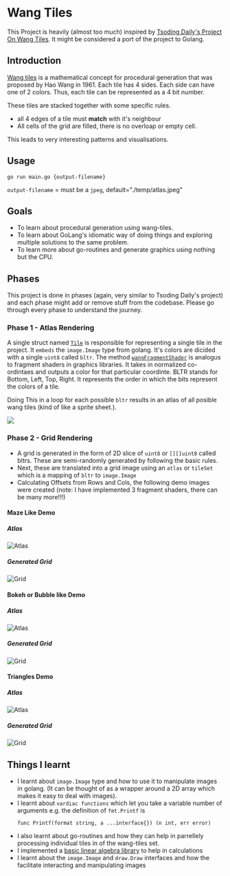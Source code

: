 # Wang Tiles

This Project is heavily (almost too much) inspired by [Tsoding Daily's Project On Wang Tiles](https://www.youtube.com/playlist?list=PLpM-Dvs8t0VYgJXZyQzWjfYUm3MxcvqR0).
It might be considered a port of the project to Golang.

## Introduction
[Wang tiles](http://www.cr31.co.uk/stagecast/wang/intro.html) is a mathematical concept for procedural generation that was proposed by Hao Wang in 1961. Each tile has 4 sides. Each side can have one of 2 colors. Thus, each tile can be represented as a 4 bit number.

These tiles are stacked together with some specific rules.
- all 4 edges of a tile must **match** with it's neighbour
- All cells of the grid are filled, there is no overloap or empty cell.

This leads to very interesting patterns and visualisations.

## Usage
```console
go run main.go {output-filename}
```
`output-filename` = must be a `jpeg`, default="./temp/atlas.jpeg"

## Goals
- To learn about procedural generation using wang-tiles. 
- To learn about GoLang's idiomatic way of doing things and exploring multiple solutions to the same problem.
- To learn more about go-routines and generate graphics using nothing but the CPU.

## Phases
This project is done in phases (again, very similar to Tsoding Daily's project) and each phase might add or remove stuff from the codebase. Please go through every phase to understand the journey.

### Phase 1 - Atlas Rendering
A single struct named [`Tile`](./wang/tile.go) is responsible for representing a single tile in the project. It `embeds` the `image.Image` type from golang. It's colors are dicided with a single `uint8` called `bltr`.
The method [`wangFragmentShader`](./wang/tile.go) is analogus to fragment shaders in graphics libraries. It takes in normalized co-ordintaes and outputs a color for that particular coordinte.
BLTR stands for Bottom, Left, Top, Right. It represents the order in which the bits represent the colors of a tile.

Doing This in a loop for each possible `bltr` results in an atlas of all posible wang tiles (kind of like a sprite sheet.).

![](./results/atlas.jpeg)

### Phase 2 - Grid Rendering
- A grid is generated in the form of 2D slice of `uint8` or `[][]uint8` called bltrs. These are semi-randomly generated by following the basic rules.
- Next, these are translated into a grid image using an `atlas` or `tileSet` which is a mapping of `bltr` to `image.Image`
- Calculating Offsets from Rows and Cols, the following demo images were created (note: I have implemented 3 fragment shaders, there can be many more!!!)

#### Maze Like Demo
##### Atlas 

![Atlas](./results/atlas-maze.jpeg)
##### Generated Grid
![Grid](./results/grid-maze.jpeg)


#### Bokeh or Bubble like Demo
##### Atlas 

![Atlas](./results/atlas-bokeh.jpeg)
##### Generated Grid
![Grid](./results/grid-bokeh.jpeg)

#### Triangles Demo
##### Atlas 

![Atlas](./results/atlas-triangles.jpeg)
##### Generated Grid
![Grid](./results/grid-triangles.jpeg)


## Things I learnt
- I learnt about `image.Image` type and how to use it to manipulate images in golang. (It can be thought of as a wrapper around a 2D array which makes it easy to deal with images).
- I learnt about `vardiac functions` which let you take a variable number of arguments e.g. the definition of `fmt.Printf` is 
    ```golang 
    func Printf(format string, a ...interface{}) (n int, err error)
    ```
- I also learnt about go-routines and how they can help in parrellely processing individual tiles in of the wang-tiles set.
- I implemented a [basic linear algebra library](./linalg/) to help in calculations
- I learnt about the `image.Image` and `draw.Draw` interfaces and how the facilitate interacting and manipulating images
